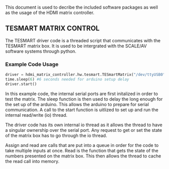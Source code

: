 This document is used to decribe the included software packages as well as the usage of the HDMI matrix controller. 

## TESMART MATRIX CONTROL 

The TESMART driver code is a threaded script that communicates with the TESMART matrix box. It is used to be intergrated with
the SCALE/AV software systems through python. 

### Example Code Usage 
```python
driver = hdmi_matrix_controller.hw.tesmart.TESmartMatrix("/dev/ttyUSB0")
time.sleep(6) #6 seconds needed for arduino setup delay 
driver.start()
```
In this example code, the internal serial ports are first initalized in order to test the matrix. The sleep function is then used to delay the long enough for the set up of the arduino. This allows the arduino to prepare for serial communication. A call to the start function is uitlized to set up and run the internal read/write (io) thread.

The driver code has its own internal io thread as it allows the thread to have a singular ownership over the serial port. Any request to get or set the state of the matrix box has to go through the io thread. 

Assign and read are calls that are put into a queue in order for the code to take multiple inputs at once. Read is the function that gets the state of the numbers presented on the matrix box. This then allows the thread to cache the read call into memory.

